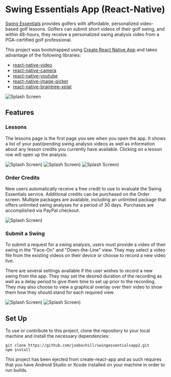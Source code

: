 # Swing Essentials App (React-Native)
[Swing Essentials](https://www.swingessentials.com) provides golfers with affordable, personalized video-based golf lessons. Golfers can submit short videos of their golf swing, and within 48-hours, they receive a personalized swing analysis video from a PGA-certified golf professional.



This project was bootstrapped using [Create React Native App](https://github.com/react-community/create-react-native-app) and takes advantage of the following libraries:
* [react-native-video](https://github.com/react-native-community/react-native-video)
* [react-native-camera](https://github.com/react-native-community/react-native-camera)
* [react-native-youtube](https://github.com/inProgress-team/react-native-youtube)
* [react-native-image-picker](https://github.com/react-community/react-native-image-picker)
* [react-native-braintree-xplat](https://github.com/kraffslol/react-native-braintree-xplat)

![Splash Screen](assets/splash.jpg?s=200)

## Features
### Lessons
The lessons page is the first page you see when you open the app. It shows a list of your past/pending swing analysis videos as well as information about any lesson credits you currently have available. Clicking on a lesson row will open up the analysis.

![Splash Screen](assets/lessons.PNG?s=200))
![Splash Screen](assets/lessons_unlimited.PNG?s=200))
![Splash Screen](assets/lesson_response.PNG?s=200))

### Order Credits
New users automatically receive a free credit to use to evaluate the Swing Essentials service. Additional credits can be purchased on the Order screen. Multiple packages are available, including an unlimited package that offers unlimited swing analyses for a period of 30 days. Purchases are accomplished via PayPal checkout.

![Splash Screen](assets/purchase.PNG?s=200))

### Submit a Swing
To submit a request for a swing analysis, users must provide a video of their swing in the "Face-On" and "Down-the-Line" view. They may select a video file from the existing videos on their device or choose to record a new video live.

There are several settings available if the user wishes to record a new swing from the app. They may set the desired duration of the recording as well as a delay period to give them time to set up prior to the recording. They may also choose to view a graphical overlay over their video to show them how they should stand for each required view.

![Splash Screen](assets/capture.PNG?s=200))
![Splash Screen](assets/lesson_request.PNG?s=200))

## Set Up
To use or contribute to this project, clone the repository to your local machine and install the necessary dependencies:

````
git clone https://github.com/joebochill/swingessentialsapp2.git
npm install
````

This project has been ejected from create-react-app and as such requires that you have Android Studio or Xcode installed on your machine in order to run builds.